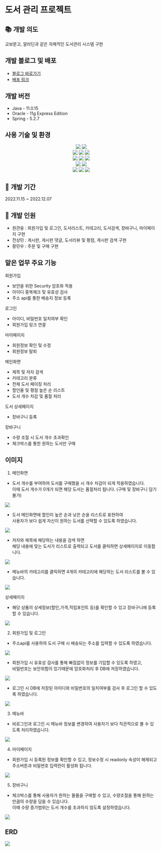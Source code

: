 # 도서 관리 프로젝트

## 📚 개발 의도 
교보문고, 알라딘과 같은 자체적인 도서관리 시스템 구현 

## 개발 블로그 및 배포
- [블로그 바로가기](https://wgu2105.tistory.com/)
- [배포 링크](http://15.164.199.51:8080/BookStore/mainHome)

## 개발 버전 
- Java - 11.0.15
- Oracle - 11g Express Edition
- Spring - 5.2.7 

##  사용 기술 및 환경  
<!-- <img src="https://img.shields.io/badge/표시할이름-색상?style=for-the-badge&logo=기술스택아이콘&logoColor=white"> -->

<div align=center> 
  <img src="https://img.shields.io/badge/Java-007396?style=flat&logo=OpenJDK&logoColor=white"/>
  <img src="https://img.shields.io/badge/JSP-007396?style=flat&logo=OpenJDK&logoColor=white"/>
  <br>
  <img src="https://img.shields.io/badge/html5-E34F26?style=for-the-badge&logo=html5&logoColor=white"> 
  <img src="https://img.shields.io/badge/css-1572B6?style=for-the-badge&logo=css3&logoColor=white"> 
  <img src="https://img.shields.io/badge/javascript-F7DF1E?style=for-the-badge&logo=javascript&logoColor=black"> 
  <br>
  <img src="https://img.shields.io/badge/bootstrap-7952B3?style=for-the-badge&logo=bootstrap&logoColor=white">
  <img src="https://img.shields.io/badge/oracle-F80000?style=for-the-badge&logo=oracle&logoColor=white"> 
  <img src="https://img.shields.io/badge/spring-6DB33F?style=for-the-badge&logo=spring&logoColor=white"> 
  <br> 
  <img src="https://img.shields.io/badge/jquery-0769AD?style=for-the-badge&logo=jquery&logoColor=white">
  <img src="https://img.shields.io/badge/Git Kraken-179287?style=for-the-badge&logo=GitKraken&logoColor=white">
  <br>
  <img src="https://img.shields.io/badge/apache tomcat-F8DC75?style=for-the-badge&logo=apachetomcat&logoColor=white">
  <img src="https://img.shields.io/badge/Docker-2496ED?style=for-the-badge&logo=Docker&logoColor=white">
  <img src="https://img.shields.io/badge/AWS EC2-FF9900?style=for-the-badge&logo=amazonecs&logoColor=white">
</div>

## 🔧 개발 기간
 2022.11.15 ~ 2022.12.07

## 👥 개발 인원 
- 원관웅 : 회원가입 및 로그인, 도서리스트, 카테고리, 도서검색, 장바구니, 마이페이지 구현
- 전상민 : 게시판, 게시판 댓글, 도서리뷰 및 평점, 게시판 검색 구현
- 황민우 : 주문 및 구매 구현

## 맡은 업무 주요 기능

회원가입 
- 보안을 위한 Security 암호화 적용
- 아이디 중복체크 및 유효성 검사 
- 주소 api를 통한 배송지 정보 등록

로그인 
- 아이디, 비밀번호 일치여부 확인
- 회원가입 링크 연결

마이페이지 
- 회원정보 확인 및 수정
- 회원정보 탈퇴

메인화면
- 제목 및 저자 검색 
- 카테고리 분류
- 전체 도서 페이징 처리
- 할인율 및 평점 높은 순 리스트 
- 도서 개수 차감 및 품절 처리 

도서 상세페이지
- 장바구니 등록

장바구니 
- 수량 조절 시 도서 개수 초과확인
- 체크박스를 통한 원하는 도서만 구매

## 이미지

1. 메인화면
- 도서 개수를 부여하여 도서를 구매했을 시 개수 차감이 되게 적용하였습니다. <br> 이때 도서 개수가 0개가 되면 해당 도서는 품절처리 됩니다. (구매 및 장바구니 담기 불가)
<img src="https://github.com/Gwanung/web-programming/assets/100282696/98b02fde-d8ec-4c71-ac3a-db3828b66481">

- 도서 메인화면에 할인이 높은 순과 낮은 순을 리스트로 표현하여 <br> 사용자가 보다 쉽게 자신이 원하는 도서를 선택할 수 있도록 하였습니다. <br>
<img src="https://github.com/Gwanung/web-programming/assets/100282696/d4801c34-f994-47ce-94cb-d06952eb117a">

- 저자와 제목에 해당하는 내용을 검색 하면 <br> 해당 내용에 맞는 도서가 리스트로 출력되고 도서를 클릭하면 상세페이지로 이동합니다. 
<img src="https://github.com/Gwanung/web-programming/assets/100282696/467dc611-ef57-41e3-814b-764482600e1d">

- 메뉴바의 카테고리를 클릭하면 4개의 카테고리에 해당하는 도서 리스트를 볼 수 있습니다.
<img src="https://github.com/Gwanung/web-programming/assets/100282696/6b8ad3b2-91a8-4453-8fcd-4622d7feca65">

상세페이지 
- 해당 상품의 상세정보(할인,가격,적립포인트 등)를 확인할 수 있고 장바구니에 등록 할 수 있습니다.
<img src="https://github.com/Gwanung/web-programming/assets/100282696/29357ff9-9f3f-4508-ad56-50bc8d99e488">


2. 회원가입 및 로그인
- 주소api를 사용하여 도서 구매 시 배송되는 주소를 입력할 수 있도록 하였습니다.
<img src="https://github.com/Gwanung/web-programming/assets/100282696/a55e67ba-ccf2-49b6-9223-e8766da3dc5f">

- 회원가입 시 유효성 검사를 통해 빠짐없이 정보를 기입할 수 있도록 하였고, <br> 비밀번호는 보안위험이 있기때문에 암호화처리 후 DB에 저장하였습니다.
<img src="https://github.com/Gwanung/web-programming/assets/100282696/6150246a-a9db-44be-b78b-e669d2a539f8">


- 로그인 시 DB에 저장된 아이디와 비밀번호의 일치여부를 검사 후 로그인 할 수 있도록 하였습니다.
<img src="https://github.com/Gwanung/web-programming/assets/100282696/38c3a554-9e33-438c-9ba7-4f6b2a1550d5">

3. 메뉴바 
- 비로그인과 로그인 시 메뉴바 정보를 변경하여 사용자가 보다 직관적으로 볼 수 있도록 처리하였습니다.
<img src="https://github.com/Gwanung/web-programming/assets/100282696/5debb576-7581-48f2-97fb-6c1b4ed9b9b4">



4. 마이페이지
- 회원가입 시 등록된 정보를 확인할 수 있고, 정보수정 시 readonly 속성이 해제되고 주소버튼과 비밀번호 입력란이 활성화 됩니다.
<img src="https://github.com/Gwanung/web-programming/assets/100282696/f6e875f5-348c-4cc2-af62-b105125f4c67">


5. 장바구니
- 체크박스를 통해 사용자가 원하는 물품을 구매할 수 있고, 수량조절을 통해 원하는 만큼의 수량을 담을 수 있습니다. <br> 이때 수량 증가범위는 도서 개수를 초과하지 않도록 설정하였습니다.
<img src="https://github.com/Gwanung/web-programming/assets/100282696/8f4447d5-ce2d-4e90-8d6e-4bcc985b0667">




## ERD

<img src="https://github.com/Gwanung/web-programming/assets/100282696/ea34f0f1-54fb-493d-bfc3-4272a0fab517">